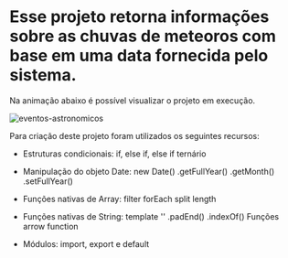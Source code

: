 # Esse projeto retorna informações sobre as chuvas de meteoros com base em uma data fornecida pelo sistema. 
Na animação abaixo é possível visualizar o projeto em execução.


![eventos-astronomicos](https://user-images.githubusercontent.com/83467630/120047358-c0a19700-bfea-11eb-927e-017b33126407.gif)



Para criação deste projeto foram utilizados os seguintes recursos:

- Estruturas condicionais:
if, else if, else
if ternário

- Manipulação do objeto Date:
new Date()
.getFullYear()
.getMonth()
.setFullYear()

- Funções nativas de Array:
filter
forEach
split
length

- Funções nativas de String:
template ''
.padEnd()
.indexOf()
Funções
arrow function

- Módulos:
import, export e default
